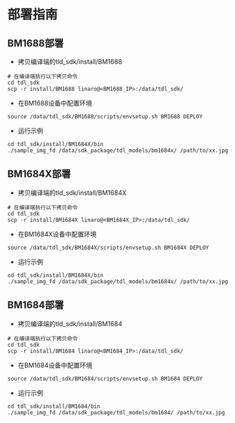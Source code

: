 # 部署指南

## BM1688部署

- 拷贝编译端的tld_sdk/install/BM1688

```shell
# 在编译端执行以下拷贝命令
cd tdl_sdk
scp -r install/BM1688 linaro@<BM1688_IP>:/data/tdl_sdk/
```

- 在BM1688设备中配置环境

```shell
source /data/tdl_sdk/BM1688/scripts/envsetup.sh BM1688 DEPLOY
```

- 运行示例

```shell
cd tdl_sdk/install/BM1684X/bin
./sample_img_fd /data/sdk_package/tdl_models/bm1684x/ /path/to/xx.jpg
```

## BM1684X部署

- 拷贝编译端的tld_sdk/install/BM1684X

```shell
# 在编译端执行以下拷贝命令
cd tdl_sdk
scp -r install/BM1684X linaro@<BM1684X_IP>:/data/tdl_sdk/
```

- 在BM1684X设备中配置环境

```shell
source /data/tdl_sdk/BM1684X/scripts/envsetup.sh BM1684X DEPLOY
```

- 运行示例

```shell
cd tdl_sdk/install/BM1684X/bin
./sample_img_fd /data/sdk_package/tdl_models/bm1684x/ /path/to/xx.jpg
```

## BM1684部署

- 拷贝编译端的tld_sdk/install/BM1684

```shell
# 在编译端执行以下拷贝命令
cd tdl_sdk
scp -r install/BM1684 linaro@<BM1684_IP>:/data/tdl_sdk/
```

- 在BM1684设备中配置环境

```shell
source /data/tdl_sdk/BM1684/scripts/envsetup.sh BM1684 DEPLOY
```

- 运行示例

```shell
cd tdl_sdk/install/BM1684/bin
./sample_img_fd /data/sdk_package/tdl_models/bm1684/ /path/to/xx.jpg
```
